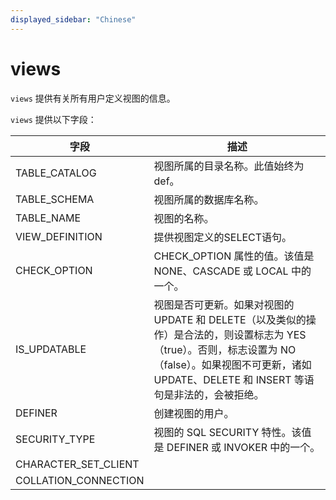 ```yaml
---
displayed_sidebar: "Chinese"
---
```


# views

`views` 提供有关所有用户定义视图的信息。

`views` 提供以下字段：

| 字段                 | 描述                                                         |
| -------------------- | ------------------------------------------------------------ |
| TABLE_CATALOG        | 视图所属的目录名称。此值始终为 def。                         |
| TABLE_SCHEMA         | 视图所属的数据库名称。                                       |
| TABLE_NAME           | 视图的名称。                                                 |
| VIEW_DEFINITION      | 提供视图定义的SELECT语句。                                   |
| CHECK_OPTION         | CHECK_OPTION 属性的值。该值是 NONE、CASCADE 或 LOCAL 中的一个。 |
| IS_UPDATABLE         | 视图是否可更新。如果对视图的 UPDATE 和 DELETE（以及类似的操作）是合法的，则设置标志为 YES（true）。否则，标志设置为 NO（false）。如果视图不可更新，诸如 UPDATE、DELETE 和 INSERT 等语句是非法的，会被拒绝。 |
| DEFINER              | 创建视图的用户。                                             |
| SECURITY_TYPE        | 视图的 SQL SECURITY 特性。该值是 DEFINER 或 INVOKER 中的一个。 |
| CHARACTER_SET_CLIENT |                                                              |
| COLLATION_CONNECTION |                                                              |
